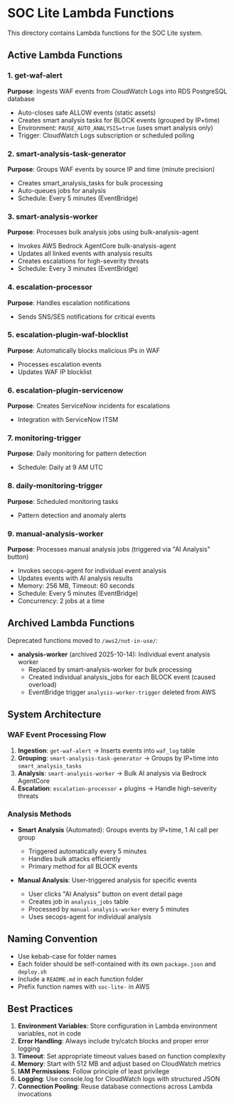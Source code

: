 # SOC Lite Lambda Functions

This directory contains Lambda functions for the SOC Lite system.

## Active Lambda Functions

### 1. get-waf-alert
**Purpose**: Ingests WAF events from CloudWatch Logs into RDS PostgreSQL database
- Auto-closes safe ALLOW events (static assets)
- Creates smart analysis tasks for BLOCK events (grouped by IP+time)
- Environment: `PAUSE_AUTO_ANALYSIS=true` (uses smart analysis only)
- Trigger: CloudWatch Logs subscription or scheduled polling

### 2. smart-analysis-task-generator
**Purpose**: Groups WAF events by source IP and time (minute precision)
- Creates smart_analysis_tasks for bulk processing
- Auto-queues jobs for analysis
- Schedule: Every 5 minutes (EventBridge)

### 3. smart-analysis-worker
**Purpose**: Processes bulk analysis jobs using bulk-analysis-agent
- Invokes AWS Bedrock AgentCore bulk-analysis-agent
- Updates all linked events with analysis results
- Creates escalations for high-severity threats
- Schedule: Every 3 minutes (EventBridge)

### 4. escalation-processor
**Purpose**: Handles escalation notifications
- Sends SNS/SES notifications for critical events

### 5. escalation-plugin-waf-blocklist
**Purpose**: Automatically blocks malicious IPs in WAF
- Processes escalation events
- Updates WAF IP blocklist

### 6. escalation-plugin-servicenow
**Purpose**: Creates ServiceNow incidents for escalations
- Integration with ServiceNow ITSM

### 7. monitoring-trigger
**Purpose**: Daily monitoring for pattern detection
- Schedule: Daily at 9 AM UTC

### 8. daily-monitoring-trigger
**Purpose**: Scheduled monitoring tasks
- Pattern detection and anomaly alerts

### 9. manual-analysis-worker
**Purpose**: Processes manual analysis jobs (triggered via "AI Analysis" button)
- Invokes secops-agent for individual event analysis
- Updates events with AI analysis results
- Memory: 256 MB, Timeout: 60 seconds
- Schedule: Every 5 minutes (EventBridge)
- Concurrency: 2 jobs at a time

## Archived Lambda Functions

Deprecated functions moved to `/aws2/not-in-use/`:

- **analysis-worker** (archived 2025-10-14): Individual event analysis worker
  - Replaced by smart-analysis-worker for bulk processing
  - Created individual analysis_jobs for each BLOCK event (caused overload)
  - EventBridge trigger `analysis-worker-trigger` deleted from AWS

## System Architecture

### WAF Event Processing Flow

1. **Ingestion**: `get-waf-alert` → Inserts events into `waf_log` table
2. **Grouping**: `smart-analysis-task-generator` → Groups by IP+time into `smart_analysis_tasks`
3. **Analysis**: `smart-analysis-worker` → Bulk AI analysis via Bedrock AgentCore
4. **Escalation**: `escalation-processor` + plugins → Handle high-severity threats

### Analysis Methods

- **Smart Analysis** (Automated): Groups events by IP+time, 1 AI call per group
  - Triggered automatically every 5 minutes
  - Handles bulk attacks efficiently
  - Primary method for all BLOCK events

- **Manual Analysis**: User-triggered analysis for specific events
  - User clicks "AI Analysis" button on event detail page
  - Creates job in `analysis_jobs` table
  - Processed by `manual-analysis-worker` every 5 minutes
  - Uses secops-agent for individual analysis

## Naming Convention

- Use kebab-case for folder names
- Each folder should be self-contained with its own `package.json` and `deploy.sh`
- Include a `README.md` in each function folder
- Prefix function names with `soc-lite-` in AWS

## Best Practices

1. **Environment Variables**: Store configuration in Lambda environment variables, not in code
2. **Error Handling**: Always include try/catch blocks and proper error logging
3. **Timeout**: Set appropriate timeout values based on function complexity
4. **Memory**: Start with 512 MB and adjust based on CloudWatch metrics
5. **IAM Permissions**: Follow principle of least privilege
6. **Logging**: Use console.log for CloudWatch logs with structured JSON
7. **Connection Pooling**: Reuse database connections across Lambda invocations
